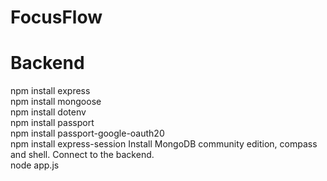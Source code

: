 # FocusFlow

# Backend  
npm install express  
npm install mongoose  
npm install dotenv  
npm install passport  
npm install passport-google-oauth20  
npm install express-session
Install MongoDB community edition, compass and shell. Connect to the backend.  
node app.js 
